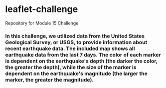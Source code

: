 # leaflet-challenge
Repository for Module 15 Challenge

### In this challenge, we utilized data from the United States Geological Survey, or USGS, to provide information about recent earthquake data.  The included map shows all earthquake data from the last 7 days.  The color of each marker is dependent on the earthquake's depth (the darker the color, the greater the depth), while the size of the marker is dependent on the earthquake's magnitude (the larger the marker, the greater the magnitude).
